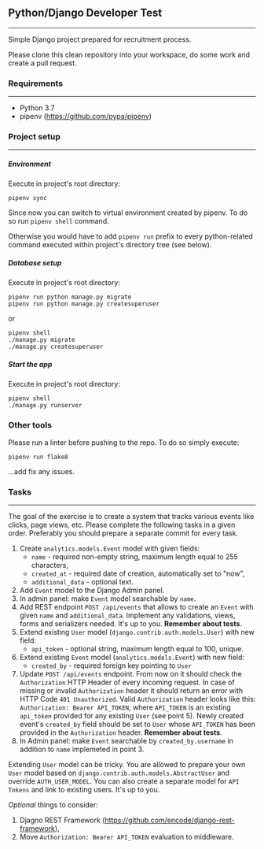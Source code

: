 ## Python/Django Developer Test
---
Simple Django project prepared for recruitment process.

Please clone this clean repository into your workspace, do some work and create a pull request.



### Requirements
---
- Python 3.7
- pipenv (https://github.com/pypa/pipenv)




### Project setup
---
##### Environment
Execute in project's root directory:

```
pipenv sync
```

Since now you can switch to virtual environment created by pipenv. To do so run `pipenv shell` command.

Otherwise you would have to add `pipenv run` prefix to every python-related command executed
within project's directory tree (see below).

##### Database setup
Execute in project's root directory:

```
pipenv run python manage.py migrate
pipenv run python manage.py createsuperuser
```

or

```
pipenv shell
./manage.py migrate
./manage.py createsuperuser
```

##### Start the app
Execute in project's root directory:
```
pipenv shell
./manage.py runserver
```



### Other tools
Please run a linter before pushing to the repo. To do so simply execute:
```
pipenv run flake8
```
...add fix any issues.



### Tasks
---
The goal of the exercise is to create a system that tracks various events like clicks, page views, etc. Please complete the following tasks in a given order. Preferably you should prepare a separate commit for every task.

1. Create `analytics.models.Event` model with given fields: 
    * `name` - required non-empty string, maximum length equal to 255 characters,
    * `created_at` - required date of creation, automatically set to "now",
    * `additional_data` - optional text.
2. Add `Event` model to the Django Admin panel.
3. In admin panel: make `Event` model searchable by `name`.
4. Add REST endpoint `POST /api/events` that allows to create an `Event` with given `name` and `additional_data`. Implement any validations, views, forms and serializers needed. It's up to you. **Remember about tests**.
5. Extend existing `User` model (`django.contrib.auth.models.User`) with new field:
    * `api_token` - optional string, maximum length equal to 100, unique.
6. Extend existing `Event` model (`analytics.models.Event`) with new field:
    * `created_by` - required foreign key pointing to `User`
7. Update `POST /api/events` endpoint. From now on it should check the `Authorization` HTTP Header of every incoming request. In case of missing or invalid `Authorization` header it should return an error with HTTP Code `401 Unauthorized`. Valid `Authorization` header looks like this: `Authorization: Bearer API_TOKEN`, where `API_TOKEN` is an existing `api_token` provided for any existing `User` (see point 5). Newly created event's `created_by` field should be set to `User` whose `API_TOKEN` has been provided in the `Authorization` header. **Remember about tests**.
8. In Admin panel: make `Event` searchable by `created_by.username` in addition to `name` implemeted in point 3.

Extending `User` model can be tricky. You are allowed to prepare your own `User` model based on `django.contrib.auth.models.AbstractUser` and override `AUTH_USER_MODEL`. You can also create a separate model for `API Tokens` and link to existing users. It's up to you.

*Optional* things to consider:
1. Djagno REST Framework (https://github.com/encode/django-rest-framework),
2. Move `Authorization: Bearer API_TOKEN` evaluation to middleware.
